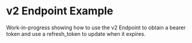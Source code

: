 # v2 Endpoint Example
Work-in-progress showing how to use the v2 Endpoint to obtain a bearer token and use a refresh_token to update when it expires.    